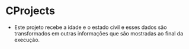 # CProjects
- Este projeto recebe a idade e o estado civil e esses dados são transformados em outras informações que são mostradas ao final da execução.
